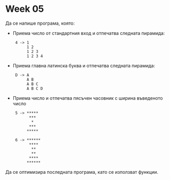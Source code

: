 # Week 05

Да се напише програма, която:

  - Приема число от стандартния вход и отпечатва следната пирамида:

         4 -> 1
              1 2
              1 2 3
              1 2 3 4

  - Приема главна латинска буква и отпечатва следната пирамида:

         D -> A
              A B
              A B C
              A B C D

  - Приема число и отпечатва пясъчен часовник с ширина въведеното число

         5 -> *****
               ***
                *
               ***
              *****

         6 -> ******
               ****
                **
                **
               ****
              ******

Да се оптимизира последната програма, като се използват функции.